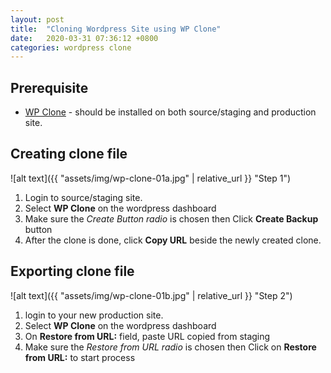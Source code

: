 ```yaml
---
layout: post
title:  "Cloning Wordpress Site using WP Clone"
date:   2020-03-31 07:36:12 +0800
categories: wordpress clone
---
```

## Prerequisite
 - [WP Clone](https://wordpress.org/plugins/wp-clone-by-wp-academy/) - should be installed on both source/staging and production site.
 
## Creating clone file
 
 ![alt text]({{ "assets/img/wp-clone-01a.jpg" | relative_url }} "Step 1")
 
 1. Login to source/staging site.
 1. Select **WP Clone** on the wordpress dashboard
 1. Make sure the *Create Button radio* is chosen then Click **Create Backup** button
 1. After the clone is done, click **Copy URL** beside the newly created clone.

## Exporting clone file
 
 ![alt text]({{ "assets/img/wp-clone-01b.jpg" | relative_url }} "Step 2")
 
 1. login to your new production site.
 1. Select **WP Clone** on the wordpress dashboard
 1. On **Restore from URL:** field, paste URL copied from staging
 1. Make sure the *Restore from URL radio* is chosen then Click on **Restore from URL:** to start process

